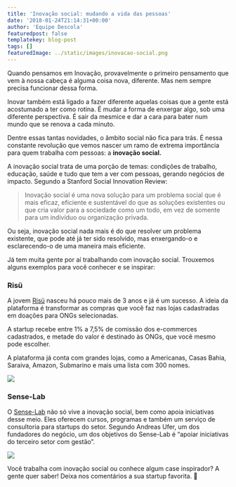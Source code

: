 ```yaml
---
title: 'Inovação social: mudando a vida das pessoas'
date: '2018-01-24T21:14:31+00:00'
author: 'Equipe Descola'
featuredpost: false
templatekey: blog-post
tags: []
featuredImage: ../static/images/inovacao-social.png
---
```


Quando pensamos em Inovação, provavelmente o primeiro pensamento que vem à nossa cabeça é alguma coisa nova, diferente. Mas nem sempre precisa funcionar dessa forma.

Inovar também está ligado a fazer diferente aquelas coisas que a gente está acostumado a ter como rotina. É mudar a forma de enxergar algo, sob uma diferente perspectiva. É sair da mesmice e dar a cara para bater num mundo que se renova a cada minuto.

Dentre essas tantas novidades, o âmbito social não fica para trás. É nessa constante revolução que vemos nascer um ramo de extrema importância para quem trabalha com pessoas: a **inovação social.**

A inovação social trata de uma porção de temas: condições de trabalho, educação, saúde e tudo que tem a ver com pessoas, gerando negócios de impacto. Segundo a Stanford Social Innovation Review:

> Inovação social é uma nova solução para um problema social que é mais eficaz, eficiente e sustentável do que as soluções existentes ou que cria valor para a sociedade como um todo, em vez de somente para um indivíduo ou organização privada.

Ou seja, inovação social nada mais é do que resolver um problema existente, que pode até já ter sido resolvido, mas enxergando-o e esclarecendo-o de uma maneira mais eficiente.

Já tem muita gente por aí trabalhando com inovação social. Trouxemos alguns exemplos para você conhecer e se inspirar:

### Risü

A jovem [Risü](https://www.risu.com.br/) nasceu há pouco mais de 3 anos e já é um sucesso. A ideia da plataforma é transformar as compras que você faz nas lojas cadastradas em doações para ONGs selecionadas.

A startup recebe entre 1% a 7,5% de comissão dos e-commerces cadastrados, e metade do valor é destinado às ONGs, que você mesmo pode escolher.

A plataforma já conta com grandes lojas, como a Americanas, Casas Bahia, Saraiva, Amazon, Submarino e mais uma lista com 300 nomes.

![](https://descola.org/drops/wp-content/uploads/2018/01/risu-1024x527.png)

### Sense-Lab

O [Sense-Lab](http://www.sense-lab.com/) não só vive a inovação social, bem como apoia iniciativas desse meio. Eles oferecem cursos, programas e também um serviço de consultoria para startups do setor. Segundo Andreas Ufer, um dos fundadores do negócio, um dos objetivos do Sense-Lab é “apoiar iniciativas do terceiro setor com gestão”.

![](https://descola.org/drops/wp-content/uploads/2018/01/sense-lab-1024x609.png)

Você trabalha com inovação social ou conhece algum case inspirador? A gente quer saber! Deixa nos comentários a sua startup favorita. 🙂
